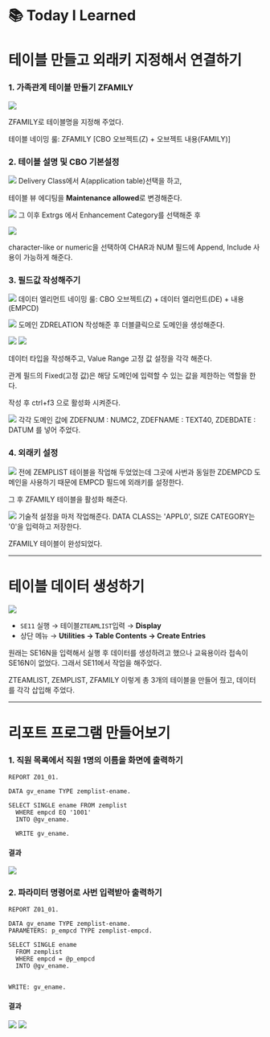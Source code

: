 # 📚 Today I Learned
# 테이블 만들고 외래키 지정해서 연결하기

### 1. 가족관계 테이블 만들기 ZFAMILY
![](../img/Pasted-image-20250929020831.png)

ZFAMILY로 테이블명을 지정해 주었다.

테이블 네이밍 룰: ZFAMILY [CBO 오브젝트(Z) + 오브젝트 내용(FAMILY)]

### 2. 테이블 설명 및 CBO 기본설정
![](../img/Pasted-image-20250929021146.png)
Delivery Class에서 A(application table)선택을 하고,

테이블 뷰 에디팅을 **Maintenance allowed**로 변경해준다.


![](../img/Pasted%20image%2020250929021329.png)
그 이후 Extrgs 에서 Enhancement Category를 선택해준 후 


![](../img/Pasted-image-20250929021423.png)

character-like or numeric을 선택하여 CHAR과 NUM 필드에 Append, Include 사용이 가능하게 해준다.


### 3. 필드값 작성해주기
![](../img/Pasted-image-20250929021809.png)
데이터 엘리먼트 네이밍 룰: CBO 오브젝트(Z) + 데이터 엘리먼트(DE) + 내용(EMPCD)



![](../img/Pasted-image-20250929022422.png)
도메인 ZDRELATION 작성해준 후 더블클릭으로 도메인을 생성해준다.


![](../img/Pasted%20image%2020250929022538.png)
![](../img/Pasted-image-20250929022637.png)

데이터 타입을 작성해주고, Value Range 고정 값 설정을 각각 해준다.

관계 필드의 Fixed(고정 값)은 해당 도메인에 입력할 수 있는 값을 제한하는 역할을 한다.

작성 후 ctrl+f3 으로 활성화 시켜준다.

![](../img/Pasted-image-20250929023055.png)
각각 도메인 값에
ZDEFNUM : NUMC2,
ZDEFNAME : TEXT40,
ZDEBDATE : DATUM 를 넣어 주었다.

### 4. 외래키 설정
![](../img/Pasted-image-20250929023439.png)
전에 ZEMPLIST 테이블을 작업해 두었었는데 그곳에 사번과 동일한 ZDEMPCD 도메인을 사용하기 때문에 EMPCD 필드에 외래키를 설정한다.

그 후 ZFAMILY 테이블을 활성화 해준다.

![](../img/Pasted-image-20250929023736.png)
기술적 설정을 마저 작업해준다. DATA CLASS는 'APPL0', SIZE CATEGORY는 '0'을 입력하고 저장한다. 

ZFAMILY 테이블이 완성되었다.


---
# 테이블 데이터 생성하기
![](../img/Pasted-image-20250929025822.png)
- `SE11` 실행 → 테이블`ZTEAMLIST`입력 → **Display**
- 상단 메뉴 → **Utilities → Table Contents → Create Entries**

원래는 SE16N을 입력해서 실행 후 데이터를 생성하려고 했으나 교육용이라 접속이 SE16N이 없었다. 그래서 SE11에서 작업을 해주었다.


ZTEAMLIST, ZEMPLIST, ZFAMILY 이렇게 총 3개의 테이블을 만들어 줬고, 데이터를 각각 삽입해 주었다.


---
# 리포트 프로그램 만들어보기
### 1. 직원 목록에서 직원 1명의 이름을 화면에 출력하기
```
REPORT Z01_01.  
  
DATA gv_ename TYPE zemplist-ename.  
  
SELECT SINGLE ename FROM zemplist  
  WHERE empcd EQ '1001'  
  INTO @gv_ename.  
  
  WRITE gv_ename.
```

#### 결과
![](../img/Pasted-image-20250929032238.png)

### 2. 파라미터 명령어로 사번 입력받아 출력하기
```
REPORT Z01_01.  
  
DATA gv_ename TYPE zemplist-ename.  
PARAMETERS: p_empcd TYPE zemplist-empcd.  
  
SELECT SINGLE ename  
  FROM zemplist  
  WHERE empcd = @p_empcd  
  INTO @gv_ename.  
  
  
WRITE: gv_ename.
```

#### 결과
![](../img/Pasted-image-20250929033055.png)
![](../img/Pasted-image-20250929033105.png)